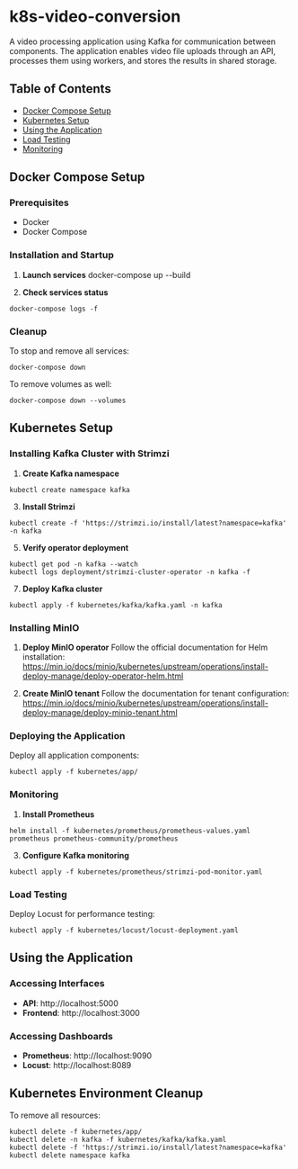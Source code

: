 # k8s-video-conversion

A video processing application using Kafka for communication between components. The application enables video file uploads through an API, processes them using workers, and stores the results in shared storage.

## Table of Contents
- [Docker Compose Setup](#docker-compose-setup)
- [Kubernetes Setup](#kubernetes-setup)
- [Using the Application](#using-the-application)
- [Load Testing](#load-testing)
- [Monitoring](#monitoring)

## Docker Compose Setup

### Prerequisites
- Docker
- Docker Compose

### Installation and Startup

1. **Launch services**
docker-compose up --build

2. **Check services status**
```
docker-compose logs -f
```
### Cleanup

To stop and remove all services:
```
docker-compose down
```
To remove volumes as well:
```
docker-compose down --volumes
```
## Kubernetes Setup

### Installing Kafka Cluster with Strimzi

1. **Create Kafka namespace**
```
kubectl create namespace kafka
```
3. **Install Strimzi**
```
kubectl create -f 'https://strimzi.io/install/latest?namespace=kafka' -n kafka
```
5. **Verify operator deployment**
```
kubectl get pod -n kafka --watch
kubectl logs deployment/strimzi-cluster-operator -n kafka -f
```

7. **Deploy Kafka cluster**
```
kubectl apply -f kubernetes/kafka/kafka.yaml -n kafka
```
### Installing MinIO

1. **Deploy MinIO operator**
Follow the official documentation for Helm installation:
https://min.io/docs/minio/kubernetes/upstream/operations/install-deploy-manage/deploy-operator-helm.html

2. **Create MinIO tenant**
Follow the documentation for tenant configuration:
https://min.io/docs/minio/kubernetes/upstream/operations/install-deploy-manage/deploy-minio-tenant.html

### Deploying the Application

Deploy all application components:
```
kubectl apply -f kubernetes/app/
```
### Monitoring

1. **Install Prometheus**
```
helm install -f kubernetes/prometheus/prometheus-values.yaml prometheus prometheus-community/prometheus
```
3. **Configure Kafka monitoring**
```
kubectl apply -f kubernetes/prometheus/strimzi-pod-monitor.yaml
```
### Load Testing

Deploy Locust for performance testing:
```
kubectl apply -f kubernetes/locust/locust-deployment.yaml
```
## Using the Application

### Accessing Interfaces

- **API**: http://localhost:5000
- **Frontend**: http://localhost:3000

### Accessing Dashboards

- **Prometheus**: http://localhost:9090
- **Locust**: http://localhost:8089

## Kubernetes Environment Cleanup

To remove all resources:
```
kubectl delete -f kubernetes/app/
kubectl delete -n kafka -f kubernetes/kafka/kafka.yaml
kubectl delete -f 'https://strimzi.io/install/latest?namespace=kafka'
kubectl delete namespace kafka
```
